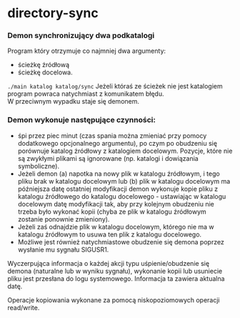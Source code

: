 # directory-sync
### Demon synchronizujący dwa podkatalogi
Program który otrzymuje co najmniej dwa argumenty: 
<ul>
  <li>ścieżkę źródłową</li>
  <li> ścieżkę docelowa. </li> 
</ul>
<p>
  <code>./main katalog katalog/sync</code>
  Jeżeli któraś ze ścieżek nie jest katalogiem program powraca natychmiast z komunikatem błędu.
  <br>W przeciwnym wypadku staje się demonem. </p>

### Demon wykonuje następujące czynności:
<ul>
  <li>
    śpi przez piec minut (czas spania można zmieniać przy pomocy dodatkowego opcjonalnego argumentu), po czym po obudzeniu się porównuje katalog źródłowy z katalogiem docelowym. Pozycje, które nie są zwykłymi plikami są ignorowane (np. katalogi i dowiązania symboliczne).
  </li>
  <li>
    Jeżeli demon (a) napotka na nowy plik w katalogu źródłowym, i tego pliku brak w katalogu docelowym lub (b) plik w katalogu docelowym ma późniejsza datę ostatniej modyfikacji demon wykonuje kopie pliku z katalogu źródłowego do katalogu docelowego - ustawiając w katalogu docelowym datę modyfikacji tak, aby przy kolejnym obudzeniu nie trzeba było wykonać kopii (chyba ze plik w katalogu źródłowym zostanie ponownie zmieniony).
  </li>
  <li>
    Jeżeli zaś odnajdzie plik w katalogu docelowym, którego nie ma w katalogu źródłowym to usuwa ten plik z katalogu docelowego.
  </li>
  <li>
    Możliwe jest również natychmiastowe obudzenie się demona poprzez wysłanie mu sygnału SIGUSR1.
  </li>
</ul>
<p>
  Wyczerpująca informacja o każdej akcji typu uśpienie/obudzenie się demona (naturalne lub w wyniku sygnału), wykonanie kopii lub usuniecie pliku jest przesłana do logu systemowego. Informacja ta zawiera aktualna datę.
</p>
<p>Operacje kopiowania wykonane za pomocą niskopoziomowych operacji read/write.</p>
